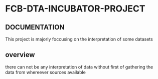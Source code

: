 # FCB-DTA-INCUBATOR-PROJECT
## DOCUMENTATION
This project is majorly foccusing on the interpretation of some datasets

## overview
there can not be any interpretation of data without first of gathering the data from whereever sources available



